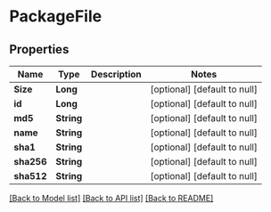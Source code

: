 # PackageFile
## Properties

| Name | Type | Description | Notes |
|------------ | ------------- | ------------- | -------------|
| **Size** | **Long** |  | [optional] [default to null] |
| **id** | **Long** |  | [optional] [default to null] |
| **md5** | **String** |  | [optional] [default to null] |
| **name** | **String** |  | [optional] [default to null] |
| **sha1** | **String** |  | [optional] [default to null] |
| **sha256** | **String** |  | [optional] [default to null] |
| **sha512** | **String** |  | [optional] [default to null] |

[[Back to Model list]](../README.md#documentation-for-models) [[Back to API list]](../README.md#documentation-for-api-endpoints) [[Back to README]](../README.md)

